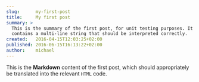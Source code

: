 ```yaml
---
slug:      my-first-post
title:     My first post
summary: >
  This is the summary of the first post, for unit testing purposes. It
  contains a multi-line string that should be interpreted correctly.
created:   2016-04-15T12:03:25+02:00
published: 2016-06-15T16:13:22+02:00
author:    michael
---
```

This is the **Markdown** content of the first post, which should appropriately
be translated into the relevant `HTML` code.

